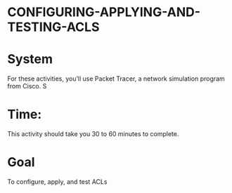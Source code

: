 # CONFIGURING-APPLYING-AND-TESTING-ACLS

# System 
For these activities, you’ll use Packet Tracer, a network simulation program from Cisco. S

# Time: 
This activity should take you 30 to 60 minutes to complete.

# Goal
To configure, apply, and test ACLs
